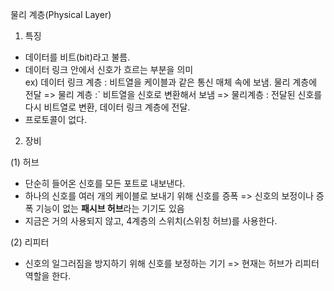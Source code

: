 물리 계층(Physical Layer)

1. 특징

- 데이터를 비트(bit)라고 불름.
- 데이터 링크 안에서 신호가 흐르는 부분을 의미  
  ex) 데이터 링크 계층 : 비트열을 케이블과 같은 통신 매체 속에 보냄. 물리 계층에 전달 => 물리 계층 :` 비트열을 신호로 변환해서 보냄 => 물리계층 : 전달된 신호를 다시 비트열로 변환, 데이터 링크 계층에 전달.
- 프로토콜이 없다.

2. 장비

(1) 허브

- 단순히 들어온 신호를 모든 포트로 내보낸다.
- 하나의 신호를 여러 개의 케이블로 보내기 위해 신호를 증폭 => 신호의 보정이나 증폭 기능이 없는 **패시브 허브**라는 기기도 있음
- 지금은 거의 사용되지 않고, 4계층의 스위치(스위칭 허브)를 사용한다.

(2) 리피터

- 신호의 일그러짐을 방지하기 위해 신호를 보정하는 기기 => 현재는 허브가 리피터 역할을 한다.
